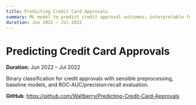 ```yaml
---
title: Predicting Credit Card Approvals
summary: ML model to predict credit approval outcomes; interpretable features and metrics.
duration: Jun 2022 – Jul 2022
---
```


# Predicting Credit Card Approvals

**Duration:** Jun 2022 – Jul 2022

Binary classification for credit approvals with sensible preprocessing, baseline models, and ROC‑AUC/precision‑recall evaluation.

**GitHub**: <https://github.com/Waltberry/Predicting-Credit-Card-Approvals>

